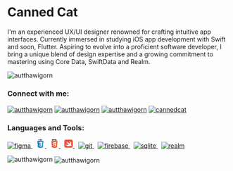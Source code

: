 <h1 align="left">Canned Cat</h1>
<body align="left">I'm an experienced UX/UI designer renowned for crafting intuitive app interfaces. Currently immersed in studying iOS app development with Swift and soon, Flutter. Aspiring to evolve into a proficient software developer, I bring a unique blend of design expertise and a growing commitment to mastering using Core Data, SwiftData and Realm.</body>

<p align="left"> <img src="https://komarev.com/ghpvc/?username=autthawigorn&label=Profile%20views&color=0e75b6&style=flat" alt="autthawigorn" /> </p>

<h3 align="left">Connect with me:</h3>
<p align="left">
<a href="https://linkedin.com/in/autthawigorn" target="blank"><img align="center" src="https://raw.githubusercontent.com/rahuldkjain/github-profile-readme-generator/master/src/images/icons/Social/linked-in-alt.svg" alt="autthawigorn" height="15" width="20" /></a>
<a href="https://fb.com/autthawigorn" target="blank"><img align="center" src="https://raw.githubusercontent.com/rahuldkjain/github-profile-readme-generator/master/src/images/icons/Social/facebook.svg" alt="autthawigorn" height="15" width="20" /></a>
<a href="https://www.behance.net/autthawigorn" target="blank"><img align="center" src="https://raw.githubusercontent.com/rahuldkjain/github-profile-readme-generator/master/src/images/icons/Social/behance.svg" alt="autthawigorn" height="15" width="20" /></a>
<a href="https://dribbble.com/cannedcat" target="blank"><img align="center" src="https://raw.githubusercontent.com/rahuldkjain/github-profile-readme-generator/master/src/images/icons/Social/dribbble.svg" alt="cannedcat" height="15" width="20" /></a>
</p>

<h3 align="left">Languages and Tools:</h3>
<p style="text-decoration:none; color:inherit; align="left"> 
<a href="https://www.figma.com/" target="_blank" rel="noreferrer"> <img src="https://www.vectorlogo.zone/logos/figma/figma-icon.svg" alt="figma" width="20" height="20"/> </a> &nbsp;
<a href="https://www.w3schools.com/css/" target="_blank" rel="noreferrer"> <img src="https://raw.githubusercontent.com/devicons/devicon/master/icons/css3/css3-original-wordmark.svg" alt="css3" width="20" height="20"/> </a> &nbsp;
<a href="https://www.w3.org/html/" target="_blank" rel="noreferrer"> <img src="https://raw.githubusercontent.com/devicons/devicon/master/icons/html5/html5-original-wordmark.svg" alt="html5" width="20" height="20"/> </a> &nbsp;
<a href="https://developer.apple.com/swift/" target="_blank" rel="noreferrer"> <img src="https://raw.githubusercontent.com/devicons/devicon/master/icons/swift/swift-original.svg" alt="swift" width="20" height="20"/> </a> &nbsp;
<a href="https://git-scm.com/" target="_blank" rel="noreferrer"> <img src="https://www.vectorlogo.zone/logos/git-scm/git-scm-icon.svg" alt="git" width="20" height="20"/> </a> &nbsp;
<a href="https://firebase.google.com/" target="_blank" rel="noreferrer"> <img src="https://www.vectorlogo.zone/logos/firebase/firebase-icon.svg" alt="firebase" width="20" height="20"/> </a> &nbsp;
<a href="https://www.sqlite.org/" target="_blank" rel="noreferrer"> <img src="https://www.vectorlogo.zone/logos/sqlite/sqlite-icon.svg" alt="sqlite" width="20" height="20"/> </a> &nbsp;
<a href="https://realm.io/" target="_blank" rel="noreferrer"> <img src="https://raw.githubusercontent.com/bestofjs/bestofjs-webui/8665e8c267a0215f3159df28b33c365198101df5/public/logos/realm.svg" alt="realm" width="20" height="20"/> </a>
 </p>


<p><img align="left" src="https://github-readme-stats.vercel.app/api/top-langs?username=autthawigorn&show_icons=true&locale=en&layout=compact" alt="autthawigorn" /></p>

<p>&nbsp;<img align="center" src="https://github-readme-stats.vercel.app/api?username=autthawigorn&show_icons=true&locale=en" alt="autthawigorn" /></p>
